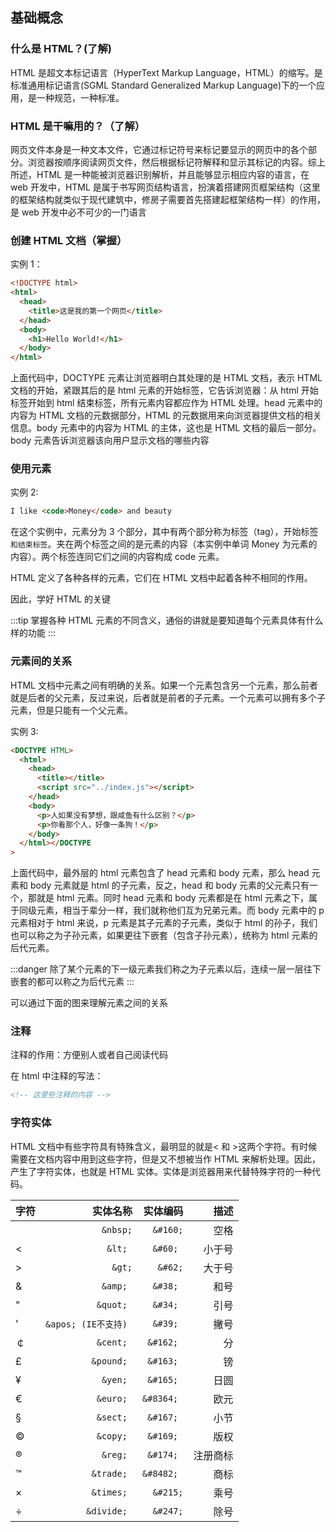 ## 基础概念

### 什么是 HTML？(了解)

HTML 是超文本标记语言（HyperText Markup Language，HTML）的缩写。是标准通用标记语言(SGML Standard Generalized Markup Language)下的一个应用，是一种规范，一种标准。

### HTML 是干嘛用的？（了解）

网页文件本身是一种文本文件，它通过标记符号来标记要显示的网页中的各个部分。浏览器按顺序阅读网页文件，然后根据标记符解释和显示其标记的内容。综上所述，HTML 是一种能被浏览器识别解析，并且能够显示相应内容的语言，在 web 开发中，HTML 是属于书写网页结构语言，扮演着搭建网页框架结构（这里的框架结构就类似于现代建筑中，修房子需要首先搭建起框架结构一样）的作用，是 web 开发中必不可少的一门语言

### 创建 HTML 文档（掌握）

实例 1：

```html
<!DOCTYPE html>
<html>
  <head>
    <title>这是我的第一个网页</title>
  </head>
  <body>
    <h1>Hello World!</h1>
  </body>
</html>
```

上面代码中，DOCTYPE 元素让浏览器明白其处理的是 HTML 文档，表示 HTML 文档的开始，紧跟其后的是 html 元素的开始标签，它告诉浏览器：从 html 开始标签开始到 html 结束标签，所有元素内容都应作为 HTML 处理。head 元素中的内容为 HTML 文档的元数据部分，HTML 的元数据用来向浏览器提供文档的相关信息。body 元素中的内容为 HTML 的主体，这也是 HTML 文档的最后一部分。body 元素告诉浏览器该向用户显示文档的哪些内容

### 使用元素

实例 2:

```html
I like <code>Money</code> and beauty
```

在这个实例中，元素分为 3 个部分，其中有两个部分称为标签（tag），开始标签<code>和结束标签</code>。夹在两个标签之间的是元素的内容（本实例中单词 Money 为元素的内容）。两个标签连同它们之间的内容构成 code 元素。

HTML 定义了各种各样的元素，它们在 HTML 文档中起着各种不相同的作用。

因此，学好 HTML 的关键

:::tip
掌握各种 HTML 元素的不同含义，通俗的讲就是要知道每个元素具体有什么样的功能
:::

### 元素间的关系

HTML 文档中元素之间有明确的关系。如果一个元素包含另一个元素，那么前者就是后者的父元素，反过来说，后者就是前者的子元素。一个元素可以拥有多个子元素，但是只能有一个父元素。

实例 3:

```html
<DOCTYPE HTML>
  <html>
    <head>
      <title></title>
      <script src="../index.js"></script>
    </head>
    <body>
      <p>人如果没有梦想，跟咸鱼有什么区别？</p>
      <p>你看那个人，好像一条狗！</p>
    </body>
  </html></DOCTYPE
>
```

上面代码中，最外层的 html 元素包含了 head 元素和 body 元素，那么 head 元素和 body 元素就是 html 的子元素，反之，head 和 body 元素的父元素只有一个，那就是 html 元素。同时 head 元素和 body 元素都是在 html 元素之下，属于同级元素，相当于辈分一样，我们就称他们互为兄弟元素。而 body 元素中的 p 元素相对于 html 来说，p 元素是其子元素的子元素，类似于 html 的孙子，我们也可以称之为子孙元素，如果更往下嵌套（包含子孙元素），统称为 html 元素的后代元素。

:::danger
除了某个元素的下一级元素我们称之为子元素以后，连续一层一层往下嵌套的都可以称之为后代元素
:::

可以通过下面的图来理解元素之间的关系

### 注释

注释的作用：方便别人或者自己阅读代码

在 html 中注释的写法：

```html
<!-- 这里些注释的内容 -->
```

### 字符实体

HTML 文档中有些字符具有特殊含义，最明显的就是< 和 >这两个字符。有时候需要在文档内容中用到这些字符，但是又不想被当作 HTML 来解析处理。因此，产生了字符实体，也就是 HTML 实体。实体是浏览器用来代替特殊字符的一种代码。

| 字符 |             实体名称 |   实体编码 |     描述 |
| ---- | -------------------: | ---------: | -------: |
|      |             `&nbsp;` |   `&#160;` |     空格 |
| <    |              `&lt; ` |   `&#60; ` |   小于号 |
| >    |               `&gt;` |    `&#62;` |   大于号 |
| &    |             `&amp; ` |   `&#38; ` |     和号 |
| "    |            `&quot; ` |   `&#34; ` |     引号 |
| '    | `&apos; (IE不支持) ` |   `&#39; ` |     撇号 |
| ￠   |            `&cent; ` |  `&#162; ` |       分 |
| £    |           `&pound; ` |  `&#163; ` |       镑 |
| ¥    |             `&yen; ` |  `&#165; ` |     日圆 |
| €    |            `&euro; ` | `&#8364; ` |     欧元 |
| §    |            `&sect; ` |  `&#167; ` |     小节 |
| ©    |            `&copy; ` |  `&#169; ` |     版权 |
| ®    |             `&reg; ` |  `&#174; ` | 注册商标 |
| ™    |           `&trade; ` | `&#8482; ` |     商标 |
| ×    |           `&times; ` |   `&#215;` |     乘号 |
| ÷    |          `&divide; ` |   `&#247;` |     除号 |
